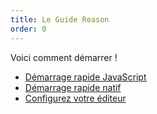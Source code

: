 ```yaml
---
title: Le Guide Reason
order: 0
---
```


Voici comment démarrer !

- [Démarrage rapide JavaScript](/guide/javascript/quickstart)
- [Démarrage rapide natif](/guide/native/quickstart)
- [Configurez votre éditeur](/guide/editor-tools/global-installation)

